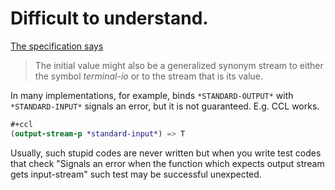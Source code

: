 # Difficult to understand.

[The specification says](http://www.lispworks.com/documentation/HyperSpec/Body/v_debug_.htm)

> The initial value might also be a generalized synonym stream to either the symbol *terminal-io* or to the stream that is its value. 

In many implementations, for example, binds `*STANDARD-OUTPUT*` with `*STANDARD-INPUT*` signals an error, but it is not guaranteed.
E.g. CCL works.

```lisp
#+ccl
(output-stream-p *standard-input*) => T
```

Usually, such stupid codes are never written but when you write test codes that check "Signals an error when the function which expects output stream gets input-stream" such test may be successful unexpected.
